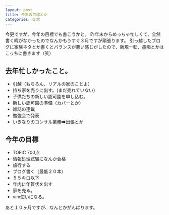 ```yaml
---
layout: post
title: 今年の目標とか
categories: 徒然
---
```


今更ですが、今年の目標でも書こうかと。
昨年末からめっちゃ忙しくて、全然書く暇がなかったのでなんかもうすぐ３月ですが頑張ります。
引っ越したブログに家族ネタとか書くとバランスが悪い感じがしたので、新規一転、愚痴とかはこっちに書きます（笑）

## 去年忙しかったこと。

* 引越（もちろん、リアルの家のことよ）
* 持ち家を売りに出す。(まだ売れていない）
* 子供たちの新しい認可園を申し込む。
* 新しい認可園の準備（カバーとか）
* 雑誌の連載
* 勉強会で発表
* いきなりのコンサル業務➡出張とか

## 今年の目標

* TOEIC 700点
* 情報処理試験になんか合格
* 旅行する
* ブログ書く（最低２０本）
* ５５キロ以下
* 年内に年賀状を出す
* 家を売る。
* vim使いになる。

あと１０ヶ月ですが、なんとかがんばります。

